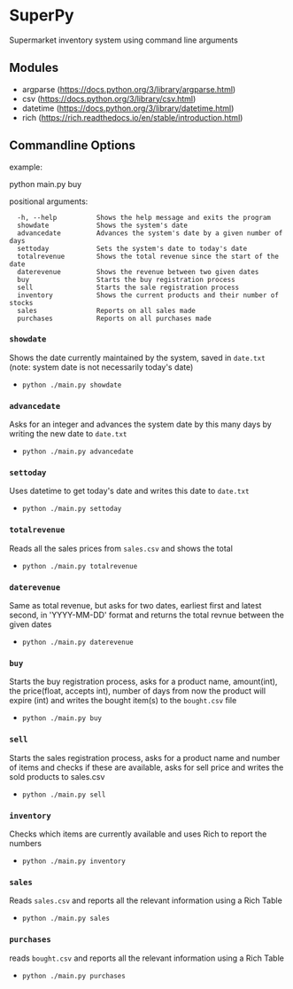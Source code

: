 # SuperPy

Supermarket inventory system using command line arguments

## Modules

-   argparse (https://docs.python.org/3/library/argparse.html)
-   csv (https://docs.python.org/3/library/csv.html)
-   datetime (https://docs.python.org/3/library/datetime.html)
-   rich (https://rich.readthedocs.io/en/stable/introduction.html)


## Commandline Options

example:

python main.py buy

positional arguments:
```
  -h, --help          Shows the help message and exits the program
  showdate            Shows the system's date
  advancedate         Advances the system's date by a given number of days
  settoday            Sets the system's date to today's date
  totalrevenue        Shows the total revenue since the start of the date  
  daterevenue         Shows the revenue between two given dates
  buy                 Starts the buy registration process
  sell                Starts the sale registration process
  inventory           Shows the current products and their number of stocks
  sales               Reports on all sales made
  purchases           Reports on all purchases made
```

### `showdate`

Shows the date currently maintained by the system, saved in `date.txt` (note: system date is not necessarily today's date)

-   `python ./main.py showdate`

### `advancedate`

Asks for an integer and advances the system date by this many days by writing the new date to `date.txt`

-   `python ./main.py advancedate`

### `settoday`

Uses datetime to get today's date and writes this date to `date.txt`

-   `python ./main.py settoday`

### `totalrevenue`

Reads all the sales prices from `sales.csv` and shows the total 

-   `python ./main.py totalrevenue`

### `daterevenue`

Same as total revenue, but asks for two dates, earliest first and latest second, in 'YYYY-MM-DD' format and returns the total revnue between the given dates

-   `python ./main.py daterevenue`

### `buy`

Starts the buy registration process, asks for a product name, amount(int), the price(float, accepts int), number of days from now the product will expire (int) and writes the bought item(s) to the `bought.csv` file 

-   `python ./main.py buy`

### `sell`

Starts the sales registration process, asks for a product name and number of items and checks if these are available, asks for sell price and writes the sold products to sales.csv 

-   `python ./main.py sell`

### `inventory`

Checks which items are currently available and uses Rich to report the numbers

-   `python ./main.py inventory`

### `sales`

Reads `sales.csv` and reports all the relevant information using a Rich Table 

-   `python ./main.py sales`

### `purchases` 

reads `bought.csv` and reports all the relevant information using a Rich Table

-   `python ./main.py purchases`
